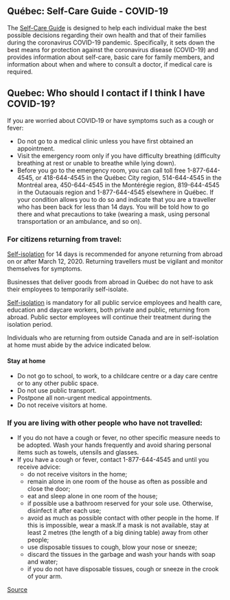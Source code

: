 ## Québec: Self-Care Guide - COVID-19

The [Self-Care Guide](https://publications.msss.gouv.qc.ca/msss/en/document-002492/) is designed to help each individual make the best possible decisions regarding their own health and that of their families during the coronavirus COVID-19 pandemic. Specifically, it sets down the best means for protection against the coronavirus disease (COVID-19) and provides information about self-care, basic care for family members, and information about when and where to consult a doctor, if medical care is required.

## Quebec: Who should I contact if I think I have COVID-19?

If you are worried about COVID‑19 or have symptoms such as a cough or fever:

- Do not go to a medical clinic unless you have first obtained an appointment.
- Visit the emergency room only if you have difficulty breathing (difficulty breathing at rest or unable to breathe while lying down).
- Before you go to the emergency room, you can call toll free 1-877-644-4545, or 418-644-4545 in the Québec City region, 514-644-4545 in the Montréal area, 450-644-4545 in the Montérégie region, 819-644-4545 in the Outaouais region and 1-877-644-4545 elsewhere in Québec. If your condition allows you to do so and indicate that you are a traveller who has been back for less than 14 days. You will be told how to go there and what precautions to take (wearing a mask, using personal transportation or an ambulance, and so on).

### For citizens returning from travel:

[Self-isolation](https://www.canada.ca/en/public-health/services/diseases/2019-novel-coronavirus-infection/health-professionals/interim-guidance-cases-contacts.html#si) for 14 days is recommended for anyone returning from abroad on or after March 12, 2020. Returning travellers must be vigilant and monitor themselves for symptoms.

Businesses that deliver goods from abroad in Québec do not have to ask their employees to temporarily self-isolate.

[Self-isolation](https://www.canada.ca/en/public-health/services/diseases/2019-novel-coronavirus-infection/health-professionals/interim-guidance-cases-contacts.html#si) is mandatory for all public service employees and health care, education and daycare workers, both private and public, returning from abroad. Public sector employees will continue their treatment during the isolation period.

Individuals who are returning from outside Canada and are in self-isolation at home must abide by the advice indicated below.

#### Stay at home

- Do not go to school, to work, to a childcare centre or a day care centre or to any other public space.
- Do not use public transport.
- Postpone all non-urgent medical appointments.
- Do not receive visitors at home.

### If you are living with other people who have not travelled:

- If you do not have a cough or fever, no other specific measure needs to be adopted. Wash your hands frequently and avoid sharing personal items such as towels, utensils and glasses.
- If you have a cough or fever, contact 1-877-644-4545 and until you receive advice:
  - do not receive visitors in the home;
  - remain alone in one room of the house as often as possible and close the door;
  - eat and sleep alone in one room of the house;
  - if possible use a bathroom reserved for your sole use. Otherwise, disinfect it after each use;
  - avoid as much as possible contact with other people in the home. If this is impossible, wear a mask.If a mask is not available, stay at least 2 metres (the length of a big dining table) away from other people;
  - use disposable tissues to cough, blow your nose or sneeze;
  - discard the tissues in the garbage and wash your hands with soap and water;
  - if you do not have disposable tissues, cough or sneeze in the crook of your arm.

[Source](https://www.quebec.ca/en/health/health-issues/a-z/2019-coronavirus/)
